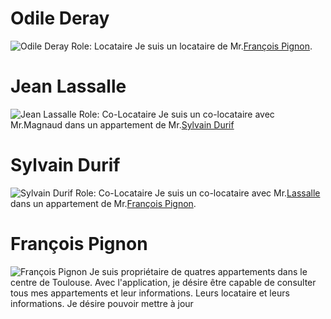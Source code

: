# Odile Deray

![Odile Deray](src/Odile.png)
Role: Locataire
Je suis un locataire de Mr.[François Pignon](#françois-pignon).


# Jean Lassalle

![Jean Lassalle](./src/Jean.jpg)
Role: Co-Locataire
Je suis un co-locataire avec Mr.Magnaud dans un appartement de Mr.[Sylvain Durif](#sylvain-durif)


# Sylvain Durif

![Sylvain Durif](./src/Sylvain.jpg)
Role: Co-Locataire
Je suis un co-locataire avec Mr.[Lassalle](#jean-lassalle) dans un appartement de Mr.[François Pignon](#françois-pignon).


# François Pignon

![François Pignon](src/François.png)
Je suis propriétaire de quatres appartements dans le centre de Toulouse.
Avec l'application, je désire être capable de consulter tous mes appartements et leur informations. Leurs locataire et leurs informations.
Je désire pouvoir mettre à jour
